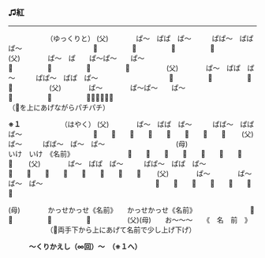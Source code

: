### ♫紅
---
　　　　　　（ゆっくりと）
(父)　　　　ぱ～　ぱぱ　ぱ～　　　ぱぱ～　ぱぱ　ぱ～　　　　
　　　　　　📣　　　　　📣　　　　　📣　　　　　📣　　　　　
(父)　　　　ぱ～　ぱ　　ぱ～ぱ～　　ぱ～　　　　　　　　　　
　　　　　　📣　　　　　📣　　　　　📣　　　　　📣　　　　　
(父)　　　　ぱ～　ぱぱ　ぱ～　　　ぱぱ～　ぱぱ　ぱ～　　　　
　　　　　　📣　　　　　📣　　　　　📣　　　　　📣　　　　　
(父)　　　　ぱ～　　　　ぱ～ぱ～　　ぱ～　　　　　　　　　　
　　　　　　📣　　　　　📣　　　　　📣📣📣📣📣📣　　　　　　
　　　　　　　　　　　　　　　（📣を上にあげながらパチパチ）

**※１**
　　　　　　（はやく）
(父)　　　　ぱ～　ぱぱ　ぱ～　　　ぱぱ～　ぱぱ　ぱ～　　　　
　　　　　　📣　　📣　　📣　　📣　　📣　　📣　　📣　　📣　　
(父)　　　　ぱ～　　　ぱぱ～　ぱ～　ぱ～　　　　　　　　　　
(母)　　　　　　　　　　　　　　　　いけ　いけ　《名前》　　
　　　　　　📣　　📣　　📣　　📣　　📣　　📣　　📣　　📣　　
(父)　　　　ぱ～　ぱぱ　ぱ～　　　ぱぱ～　ぱぱ　ぱ～　　　　
　　　　　　📣　　📣　　📣　　📣　　📣　　📣　　📣　　📣　　
(父)　　　　ぱ～　　　　ぱ～　ぱ～　ぱ～　　　　　　　　　　
　　　　　　📣　　📣　　📣　　📣　　📣　　📣　　📣　　　　　

(母)　　　　かっせかっせ《名前》　　かっせかっせ《名前》　　
　　　　　　📣　　　　　📣　　　　　📣　　　　　📣　　　　　
(父)(母)　　お～～～　　《　名　前　》
　　　　　　（📣両手下から上にあげて名前で少し上げ下げ）

　　　**～くりかえし（∞回）～　（※１へ）**　　　
